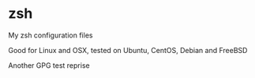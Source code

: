 # zsh
My zsh configuration files

Good for Linux and OSX, tested on Ubuntu, CentOS, Debian and FreeBSD

Another GPG test reprise
